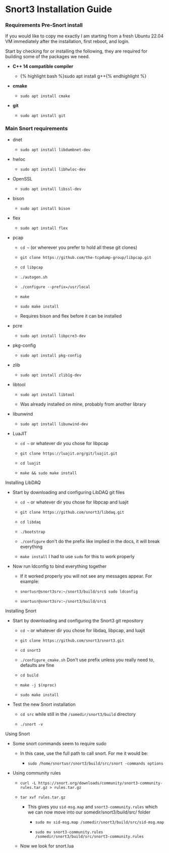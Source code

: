 # Snort3 Installation Guide

### Requirements Pre-Snort install

If you would like to copy me exactly I am starting from a fresh Ubuntu 22.04 VM immediately after the installation, first reboot, and login. 



Start by checking for or installing the following, they are required for building some of the packages we need.



* **C++ 14 compatible compiler**
  
  * {% highlight bash %}sudo apt install g++{% endhighlight %}

* **cmake**
  
  * `sudo apt install cmake`

* **git**
  
  * `sudo apt install git`



### Main Snort requirements

* dnet
  
  * `sudo apt install libdumbnet-dev`

* hwloc
  
  * `sudo apt install libhwloc-dev`

* OpenSSL
  
  * `sudo apt install libssl-dev`

* bison
  
  - `sudo apt install bison`
- flex
  
  - `sudo apt install flex`
* pcap
  
  * `cd ~` (or wherever you prefer to hold all these git clones)
  
  * `git clone https://github.com/the-tcpdump-group/libpcap.git`
  
  * `cd libpcap`
  
  * `./autogen.sh`
  
  * `./configure --prefix=/usr/local`
  
  * `make`
  
  * `sudo make install`
  
  * Requires bison and flex before it can be installed

* pcre
  
  * `sudo apt install libpcre3-dev`

* pkg-config
  
  * `sudo apt install pkg-config`

* zlib
  
  * `sudo apt install zlib1g-dev`

* libtool
  
  * `sudo apt install libtool`
  
  * Was already installed on mine, probably from another library

* libunwind
  
  * `sudo apt install libunwind-dev`

* LuaJIT
  
  - `cd ~` or whatever dir you chose for libpcap
  
  - `git clone https://luajit.org/git/luajit.git`
  
  - `cd luajit`
  
  - `make && sudo make install`

Installing LibDAQ

* Start by downloading and configuring LibDAQ git files
  
  * `cd ~` or whatever dir you chose for libpcap and luajit
  
  * `git clone https://github.com/snort3/libdaq.git`
  
  * `cd libdaq`
  
  * `./bootstrap`
  
  * `./configure` don't do the prefix like implied in the docs, it will break everything
  
  * `make install` I had to use `sudo` for this to work properly

* Now run ldconfig to bind everything together
  
  * If it worked properly you will not see any messages appear. For example:
  
  * `snortusr@snort3srv:~/snort3/build/src$ sudo ldconfig`
  
  * `snortusr@snort3srv:~/snort3/build/src$     `

Installing Snort

* Start by downloading and configuring the Snort3 git repository
  
  * `cd ~` or whatever dir you chose for libdaq, libpcap, and luajit
  
  * `git clone https://github.com/snort3/snort3.git`
  
  * `cd snort3`
  
  * `./configure_cmake.sh` Don't use prefix unless you really need to, defaults are fine
  
  * `cd build` 
  
  * `make -j $(nproc)`
  
  * `sudo make install`

* Test the new Snort installation
  
  * `cd src` while still in the `/somedir/snort3/build` directory
  
  * `./snort -v`

Using Snort

* Some snort commands seem to require sudo
  
  * In this case, use the full path to call snort. For me it would be:
    
    * `sudo /home/snortusr/snort3/build/src/snort -commands options`

* Using community rules
  
  * `curl -L https://snort.org/downloads/community/snort3-community-rules.tar.gz > rules.tar.gz`
  
  * `tar xvf rules.tar.gz`
    
    * This gives you `sid-msg.map` and `snort3-community.rules` which we can now move into our somedir/snort3/build/src/ folder
      
      * `sudo mv sid-msg.map /somedir/snort3/build/src/sid-msg.map`
      
      * `sudo mv snort3-community.rules /somedir/snort3/build/src/snort3-community.rules`
  
  * Now we look for snort.lua
